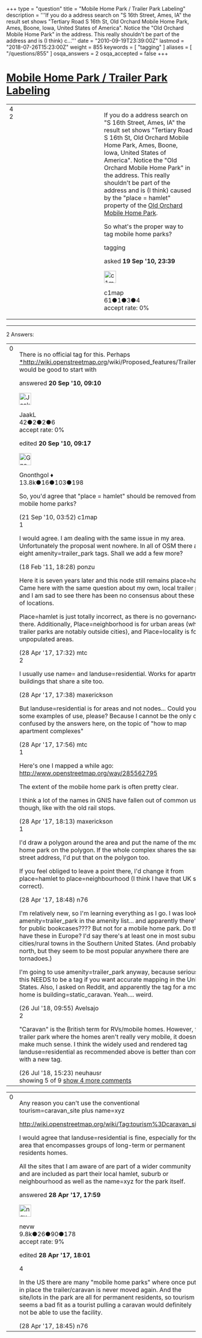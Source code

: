 +++
type = "question"
title = "Mobile Home Park / Trailer Park Labeling"
description = '''If you do a address search on &quot;S 16th Street, Ames, IA&quot; the result set shows &quot;Tertiary Road S 16th St, Old Orchard Mobile Home Park, Ames, Boone, Iowa, United States of America&quot;. Notice the &quot;Old Orchard Mobile Home Park&quot; in the address. This really shouldn&#x27;t be part of the address and is (I think) c...'''
date = "2010-09-19T23:39:00Z"
lastmod = "2018-07-26T15:23:00Z"
weight = 855
keywords = [ "tagging" ]
aliases = [ "/questions/855" ]
osqa_answers = 2
osqa_accepted = false
+++

<div class="headNormal">

# [Mobile Home Park / Trailer Park Labeling](/questions/855/mobile-home-park-trailer-park-labeling)

</div>

<div id="main-body">

<div id="askform">

<table id="question-table" style="width:100%;">
<colgroup>
<col style="width: 50%" />
<col style="width: 50%" />
</colgroup>
<tbody>
<tr>
<td style="width: 30px; vertical-align: top"><div class="vote-buttons">
<span id="post-855-upvote" class="ajax-command post-vote up" rel="nofollow" title="I like this post (click again to cancel)"> </span>
<div id="post-855-score" class="post-score" title="current number of votes">
4
</div>
<span id="post-855-downvote" class="ajax-command post-vote down" rel="nofollow" title="I dont like this post (click again to cancel)"> </span> <span id="favorite-mark" class="ajax-command favorite-mark" rel="nofollow" title="mark/unmark this question as favorite (click again to cancel)"> </span>
<div id="favorite-count" class="favorite-count">
2
</div>
</div></td>
<td><div id="item-right">
<div class="question-body">
<p>If you do a address search on "S 16th Street, Ames, IA" the result set shows "Tertiary Road S 16th St, Old Orchard Mobile Home Park, Ames, Boone, Iowa, United States of America". Notice the "Old Orchard Mobile Home Park" in the address. This really shouldn't be part of the address and is (I think) caused by the "place = hamlet" property of the <a href="http://www.openstreetmap.org/browse/node/151946213">Old Orchard Mobile Home Park</a>.</p>
<p>So what's the proper way to tag mobile home parks?</p>
</div>
<div id="question-tags" class="tags-container tags">
<span class="post-tag tag-link-tagging" rel="tag" title="see questions tagged &#39;tagging&#39;">tagging</span>
</div>
<div id="question-controls" class="post-controls">
&#10;</div>
<div class="post-update-info-container">
<div class="post-update-info post-update-info-user">
<p>asked <strong>19 Sep '10, 23:39</strong></p>
<img src="https://secure.gravatar.com/avatar/a5d1c428a976938a93f65400619de14d?s=32&amp;d=identicon&amp;r=g" class="gravatar" width="32" height="32" alt="c1map&#39;s gravatar image" />
<p><span>c1map</span><br />
<span class="score" title="61 reputation points">61</span><span title="1 badges"><span class="badge1">●</span><span class="badgecount">1</span></span><span title="3 badges"><span class="silver">●</span><span class="badgecount">3</span></span><span title="4 badges"><span class="bronze">●</span><span class="badgecount">4</span></span><br />
<span class="accept_rate" title="Rate of the user&#39;s accepted answers">accept rate:</span> <span title="c1map has no accepted answers">0%</span></p>
</div>
</div>
<div id="comments-container-855" class="comments-container">
&#10;</div>
<div id="comment-tools-855" class="comment-tools">
&#10;</div>
<div class="clear">
&#10;</div>
<div id="comment-855-form-container" class="comment-form-container">
&#10;</div>
<div class="clear">
&#10;</div>
</div></td>
</tr>
</tbody>
</table>

------------------------------------------------------------------------

<div class="tabBar">

<span id="sort-top"></span>

<div class="headQuestions">

2 Answers:

</div>

</div>

<span id="859"></span>

<div id="answer-container-859" class="answer">

<table style="width:100%;">
<colgroup>
<col style="width: 50%" />
<col style="width: 50%" />
</colgroup>
<tbody>
<tr>
<td style="width: 30px; vertical-align: top"><div class="vote-buttons">
<span id="post-859-upvote" class="ajax-command post-vote up" rel="nofollow" title="I like this post (click again to cancel)"> </span>
<div id="post-859-score" class="post-score" title="current number of votes">
0
</div>
<span id="post-859-downvote" class="ajax-command post-vote down" rel="nofollow" title="I dont like this post (click again to cancel)"> </span>
</div></td>
<td><div class="item-right">
<div class="answer-body">
<p>There is no official tag for this. Perhaps <a href="http://wiki.openstreetmap.org/wiki/Proposed_features/Trailer_Park"></a><a href="http://*http://wiki.openstreetmap.org"></a><a href="http://*http://wiki.openstreetmap.org">*http://wiki.openstreetmap.org</a>/wiki/Proposed_features/Trailer_Park* would be good to start with</p>
</div>
<div class="answer-controls post-controls">
&#10;</div>
<div class="post-update-info-container">
<div class="post-update-info post-update-info-user">
<p>answered <strong>20 Sep '10, 09:10</strong></p>
<img src="https://secure.gravatar.com/avatar/ff53f6579540c3da3a1ad5180515cc67?s=32&amp;d=identicon&amp;r=g" class="gravatar" width="32" height="32" alt="JaakL&#39;s gravatar image" />
<p><span>JaakL</span><br />
<span class="score" title="42 reputation points">42</span><span title="2 badges"><span class="badge1">●</span><span class="badgecount">2</span></span><span title="2 badges"><span class="silver">●</span><span class="badgecount">2</span></span><span title="6 badges"><span class="bronze">●</span><span class="badgecount">6</span></span><br />
<span class="accept_rate" title="Rate of the user&#39;s accepted answers">accept rate:</span> <span title="JaakL has no accepted answers">0%</span></p>
</div>
<div class="post-update-info post-update-info-edited">
<p><span> edited <strong>20 Sep '10, 09:17</strong> </span></p>
<img src="https://secure.gravatar.com/avatar/44a4438f0146dfd898e24c221fd28b58?s=32&amp;d=identicon&amp;r=g" class="gravatar" width="32" height="32" alt="Gnonthgol&#39;s gravatar image" />
<p><span>Gnonthgol ♦</span><br />
<span class="score" title="13750 reputation points"><span>13.8k</span></span><span title="16 badges"><span class="badge1">●</span><span class="badgecount">16</span></span><span title="103 badges"><span class="silver">●</span><span class="badgecount">103</span></span><span title="198 badges"><span class="bronze">●</span><span class="badgecount">198</span></span></p>
</div>
</div>
<div id="comments-container-859" class="comments-container">
<span id="874"></span>
<div id="comment-874" class="comment not_top_scorer">
<div id="post-874-score" class="comment-score">
&#10;</div>
<div class="comment-text">
<p>So, you'd agree that "place = hamlet" should be removed from mobile home parks?</p>
</div>
<div id="comment-874-info" class="comment-info">
<span class="comment-age">(21 Sep '10, 03:52)</span> <span class="comment-user userinfo">c1map</span>
</div>
</div>
<span id="3164"></span>
<div id="comment-3164" class="comment">
<div id="post-3164-score" class="comment-score">
1
</div>
<div class="comment-text">
<p>I would agree. I am dealing with the same issue in my area. Unfortunately the proposal went nowhere. In all of OSM there are eight amenity=trailer_park tags. Shall we add a few more?</p>
</div>
<div id="comment-3164-info" class="comment-info">
<span class="comment-age">(18 Feb '11, 18:28)</span> <span class="comment-user userinfo">ponzu</span>
</div>
</div>
<span id="55940"></span>
<div id="comment-55940" class="comment not_top_scorer">
<div id="post-55940-score" class="comment-score">
&#10;</div>
<div class="comment-text">
<p>Here it is seven years later and this node still remains place=hamlet Came here with the same question about my own, local trailer park, and I am sad to see there has been no consensus about these types of locations.</p>
<p>Place=hamlet is just totally incorrect, as there is no governance there. Additionally, Place=neighborhood is for urban areas (which trailer parks are notably outside cities), and Place=locality is for unpopulated areas.</p>
</div>
<div id="comment-55940-info" class="comment-info">
<span class="comment-age">(28 Apr '17, 17:32)</span> <span class="comment-user userinfo">mtc</span>
</div>
</div>
<span id="55941"></span>
<div id="comment-55941" class="comment">
<div id="post-55941-score" class="comment-score">
2
</div>
<div class="comment-text">
<p>I usually use name= and landuse=residential. Works for apartments buildings that share a site too.</p>
</div>
<div id="comment-55941-info" class="comment-info">
<span class="comment-age">(28 Apr '17, 17:38)</span> <span class="comment-user userinfo">maxerickson</span>
</div>
</div>
<span id="55943"></span>
<div id="comment-55943" class="comment not_top_scorer">
<div id="post-55943-score" class="comment-score">
&#10;</div>
<div class="comment-text">
<p>But landuse=residential is for areas and not nodes... Could you link to some examples of use, please? Because I cannot be the only one confused by the answers here, on the topic of "how to map apartment complexes"</p>
</div>
<div id="comment-55943-info" class="comment-info">
<span class="comment-age">(28 Apr '17, 17:56)</span> <span class="comment-user userinfo">mtc</span>
</div>
</div>
<span id="55945"></span>
<div id="comment-55945" class="comment">
<div id="post-55945-score" class="comment-score">
1
</div>
<div class="comment-text">
<p>Here's one I mapped a while ago: <a href="http://www.openstreetmap.org/way/285562795">http://www.openstreetmap.org/way/285562795</a></p>
<p>The extent of the mobile home park is often pretty clear.</p>
<p>I think a lot of the names in GNIS have fallen out of common use though, like with the old rail stops.</p>
</div>
<div id="comment-55945-info" class="comment-info">
<span class="comment-age">(28 Apr '17, 18:13)</span> <span class="comment-user userinfo">maxerickson</span>
</div>
</div>
<span id="55947"></span>
<div id="comment-55947" class="comment">
<div id="post-55947-score" class="comment-score">
1
</div>
<div class="comment-text">
<p>I'd draw a polygon around the area and put the name of the mobile home park on the polygon. If the whole complex shares the same street address, I'd put that on the polygon too.</p>
<p>If you feel obliged to leave a point there, I'd change it from place=hamlet to place=neighbourhood (I think I have that UK spelling correct).</p>
</div>
<div id="comment-55947-info" class="comment-info">
<span class="comment-age">(28 Apr '17, 18:48)</span> <span class="comment-user userinfo">n76</span>
</div>
</div>
<span id="64939"></span>
<div id="comment-64939" class="comment not_top_scorer">
<div id="post-64939-score" class="comment-score">
&#10;</div>
<div class="comment-text">
<p>I'm relatively new, so I'm learning everything as I go. I was looking for amenity=trailer_park in the amenity list... and apparently there's a tag for public bookcases???? But not for a mobile home park. Do they not have these in Europe? I'd say there's at least one in most suburban cities/rural towns in the Southern United States. (And probably the north, but they seem to be most popular anywhere there are tornadoes.)</p>
<p>I'm going to use amenity=trailer_park anyway, because seriously, this NEEDS to be a tag if you want accurate mapping in the United States. Also, I asked on Reddit, and apparently the tag for a mobile home is building=static_caravan. Yeah.... weird.</p>
</div>
<div id="comment-64939-info" class="comment-info">
<span class="comment-age">(26 Jul '18, 09:55)</span> <span class="comment-user userinfo">Avelsajo</span>
</div>
</div>
<span id="64949"></span>
<div id="comment-64949" class="comment">
<div id="post-64949-score" class="comment-score">
2
</div>
<div class="comment-text">
<p>"Caravan" is the British term for RVs/mobile homes. However, for a trailer park where the homes aren't really very mobile, it doesn't make much sense. I think the widely used and rendered tag landuse=residential as recommended above is better than coming up with a new tag.</p>
</div>
<div id="comment-64949-info" class="comment-info">
<span class="comment-age">(26 Jul '18, 15:23)</span> <span class="comment-user userinfo">neuhausr</span>
</div>
</div>
</div>
<div id="comment-tools-859" class="comment-tools">
<span class="comments-showing"> showing 5 of 9 </span> <a href="#" class="show-all-comments-link">show 4 more comments</a>
</div>
<div class="clear">
&#10;</div>
<div id="comment-859-form-container" class="comment-form-container">
&#10;</div>
<div class="clear">
&#10;</div>
</div></td>
</tr>
</tbody>
</table>

</div>

<span id="55944"></span>

<div id="answer-container-55944" class="answer">

<table style="width:100%;">
<colgroup>
<col style="width: 50%" />
<col style="width: 50%" />
</colgroup>
<tbody>
<tr>
<td style="width: 30px; vertical-align: top"><div class="vote-buttons">
<span id="post-55944-upvote" class="ajax-command post-vote up" rel="nofollow" title="I like this post (click again to cancel)"> </span>
<div id="post-55944-score" class="post-score" title="current number of votes">
0
</div>
<span id="post-55944-downvote" class="ajax-command post-vote down" rel="nofollow" title="I dont like this post (click again to cancel)"> </span>
</div></td>
<td><div class="item-right">
<div class="answer-body">
<p>Any reason you can't use the conventional tourism=caravan_site plus name=xyz</p>
<p><a href="http://wiki.openstreetmap.org/wiki/Tag:tourism%3Dcaravan_site">http://wiki.openstreetmap.org/wiki/Tag:tourism%3Dcaravan_site</a></p>
<p>I would agree that landuse=residential is fine, especially for the area that encompasses groups of long-term or permanent residents homes.</p>
<p>All the sites that I am aware of are part of a wider community and are included as part their local hamlet, suburb or neighbourhood as well as the name=xyz for the park itself.</p>
</div>
<div class="answer-controls post-controls">
&#10;</div>
<div class="post-update-info-container">
<div class="post-update-info post-update-info-user">
<p>answered <strong>28 Apr '17, 17:59</strong></p>
<img src="https://secure.gravatar.com/avatar/e5674dd96938593e0af5130dfffe0f90?s=32&amp;d=identicon&amp;r=g" class="gravatar" width="32" height="32" alt="nevw&#39;s gravatar image" />
<p><span>nevw</span><br />
<span class="score" title="9843 reputation points"><span>9.8k</span></span><span title="26 badges"><span class="badge1">●</span><span class="badgecount">26</span></span><span title="90 badges"><span class="silver">●</span><span class="badgecount">90</span></span><span title="178 badges"><span class="bronze">●</span><span class="badgecount">178</span></span><br />
<span class="accept_rate" title="Rate of the user&#39;s accepted answers">accept rate:</span> <span title="nevw has 32 accepted answers">9%</span></p>
</div>
<div class="post-update-info post-update-info-edited">
<p><span> edited <strong>28 Apr '17, 18:01</strong> </span></p>
</div>
</div>
<div id="comments-container-55944" class="comments-container">
<span id="55946"></span>
<div id="comment-55946" class="comment">
<div id="post-55946-score" class="comment-score">
4
</div>
<div class="comment-text">
<p>In the US there are many "mobile home parks" where once put in place the trailer/caravan is never moved again. And the site/lots in the park are all for permanent residents, so tourism seems a bad fit as a tourist pulling a caravan would definitely not be able to use the facility.</p>
</div>
<div id="comment-55946-info" class="comment-info">
<span class="comment-age">(28 Apr '17, 18:45)</span> <span class="comment-user userinfo">n76</span>
</div>
</div>
</div>
<div id="comment-tools-55944" class="comment-tools">
&#10;</div>
<div class="clear">
&#10;</div>
<div id="comment-55944-form-container" class="comment-form-container">
&#10;</div>
<div class="clear">
&#10;</div>
</div></td>
</tr>
</tbody>
</table>

</div>

<div class="paginator-container-left">

</div>

</div>

</div>

